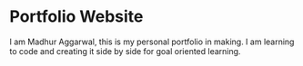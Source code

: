 # Portfolio Website

I am Madhur Aggarwal, this is my personal portfolio in making.
I am learning to code and creating it side by side for goal oriented learning.

